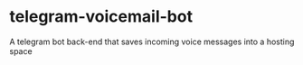 # telegram-voicemail-bot
A telegram bot back-end that saves incoming voice messages into a hosting space
